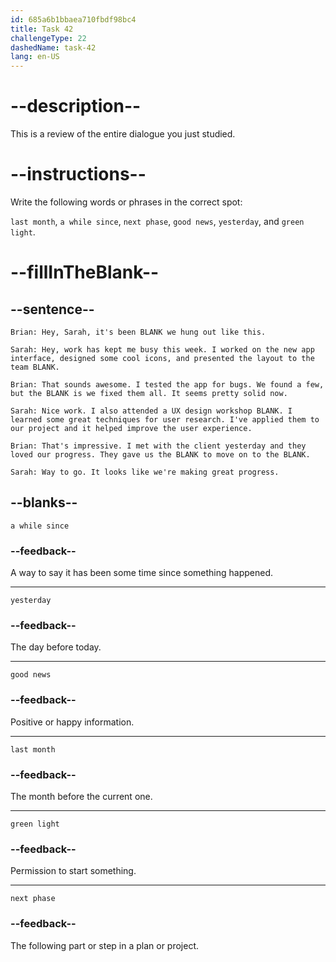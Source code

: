 ```yaml
---
id: 685a6b1bbaea710fbdf98bc4
title: Task 42
challengeType: 22
dashedName: task-42
lang: en-US
---
```


<!-- REVIEW -->

# --description--

This is a review of the entire dialogue you just studied.

# --instructions--

Write the following words or phrases in the correct spot:

`last month`, `a while since`, `next phase`, `good news`, `yesterday`, and `green light`.

# --fillInTheBlank--

## --sentence--

`Brian: Hey, Sarah, it's been BLANK we hung out like this.`

`Sarah: Hey, work has kept me busy this week. I worked on the new app interface, designed some cool icons, and presented the layout to the team BLANK.`

`Brian: That sounds awesome. I tested the app for bugs. We found a few, but the BLANK is we fixed them all. It seems pretty solid now.`

`Sarah: Nice work. I also attended a UX design workshop BLANK. I learned some great techniques for user research. I've applied them to our project and it helped improve the user experience.`

`Brian: That's impressive. I met with the client yesterday and they loved our progress. They gave us the BLANK to move on to the BLANK.`

`Sarah: Way to go. It looks like we're making great progress.`

## --blanks--

`a while since`

### --feedback--

A way to say it has been some time since something happened.

---

`yesterday`

### --feedback--

The day before today.

---

`good news`

### --feedback--

Positive or happy information.

---

`last month`

### --feedback--

The month before the current one.

---

`green light`

### --feedback--

Permission to start something.

---

`next phase`

### --feedback--

The following part or step in a plan or project.
